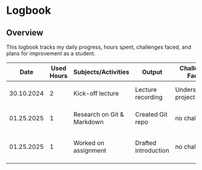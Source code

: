 # Logbook

## Overview
This logbook tracks my daily progress, hours spent, challenges faced, and plans for improvement as a student.

| Date       | Used Hours | Subjects/Activities     | Output               | Challenges Faced               | Next Steps                |
|------------|------------|-------------------------|----------------------|--------------------------------|---------------------------|
| 30.10.2024 | 2          | Kick-off lecture        | Lecture recording    | Understanding project goals    | Review project slides     |
| 01.25.2025 | 1         | Research on Git & Markdown | Created Git repo    | no challences       | Practice with examples    
| 01.25.2025 | 1          | Worked on assignment    | Drafted introduction | no challences   | Seek feedback from peers  |

